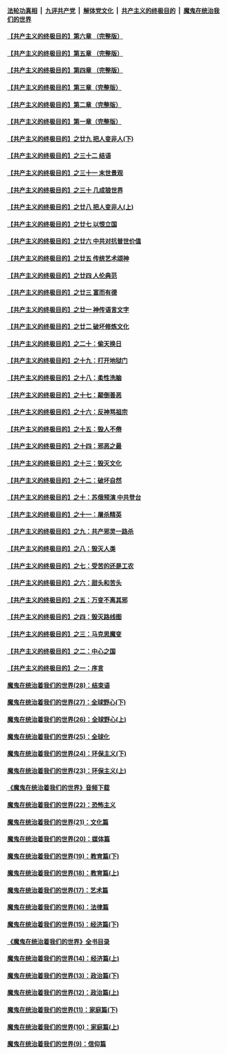 ####  [法轮功真相](../../../../basic/blob/master/README.md?t=11142026) &nbsp;|&nbsp; [九评共产党](../../../../9ping.md/blob/master/README.md?t=11142026) &nbsp;|&nbsp; [解体党文化](../../../../jtdwh.md/blob/master/README.md?t=11142026)  &nbsp;|&nbsp; [共产主义的终极目的](../../../../gczydzjmd.md/blob/master/README.md?t=11142026) &nbsp;|&nbsp; [魔鬼在统治我们的世界](../../../../mgztzwmdsj.md/blob/master/README.md?t=11142026) 

#### [【共产主义的终极目的】第六章 （完整版）](../pages/nsc422/n11428913.md?t=11142026) 

#### [【共产主义的终极目的】第五章 （完整版）](../pages/nsc422/n11428912.md?t=11142026) 

#### [【共产主义的终极目的】第四章 （完整版）](../pages/nsc422/n11428907.md?t=11142026) 

#### [【共产主义的终极目的】第三章（完整版）](../pages/nsc422/n11428848.md?t=11142026) 

#### [【共产主义的终极目的】第二章（完整版）](../pages/nsc422/n11428831.md?t=11142026) 

#### [【共产主义的终极目的】第一章（完整版）](../pages/nsc422/n11417651.md?t=11142026) 

#### [【共产主义的终极目的】之廿九 把人变非人(下)](../pages/nsc422/n11344140.md?t=11142026) 

#### [【共产主义的终极目的】之三十二 结语](../pages/nsc422/n11360535.md?t=11142026) 

#### [【共产主义的终极目的】之三十一 末世景观](../pages/nsc422/n11351129.md?t=11142026) 

#### [【共产主义的终极目的】之三十 几成狼世界](../pages/nsc422/n11348280.md?t=11142026) 

#### [【共产主义的终极目的】之廿八 把人变非人(上)](../pages/nsc422/n11340492.md?t=11142026) 

#### [【共产主义的终极目的】之廿七 以恨立国](../pages/nsc422/n11336944.md?t=11142026) 

#### [【共产主义的终极目的】之廿六 中共对抗普世价值](../pages/nsc422/n11324785.md?t=11142026) 

#### [【共产主义的终极目的】之廿五 传统艺术颂神](../pages/nsc422/n11296396.md?t=11142026) 

#### [【共产主义的终极目的】之廿四 人伦典范](../pages/nsc422/n11296397.md?t=11142026) 

#### [【共产主义的终极目的】之廿三 富而有德](../pages/nsc422/n11283598.md?t=11142026) 

#### [【共产主义的终极目的】之廿一 神传语言文字](../pages/nsc422/n11263265.md?t=11142026) 

#### [【共产主义的终极目的】之廿二 破坏修炼文化](../pages/nsc422/n11245728.md?t=11142026) 

#### [【共产主义的终极目的】之二十：偷天换日](../pages/nsc422/n11238846.md?t=11142026) 

#### [【共产主义的终极目的】之十九：打开地狱门](../pages/nsc422/n11206376.md?t=11142026) 

#### [【共产主义的终极目的】之十八：柔性洗脑](../pages/nsc422/n11199994.md?t=11142026) 

#### [【共产主义的终极目的】之十七：颠倒善恶](../pages/nsc422/n11179782.md?t=11142026) 

#### [【共产主义的终极目的】之十六：反神骂祖宗](../pages/nsc422/n11166798.md?t=11142026) 

#### [【共产主义的终极目的】之十五：毁人不倦](../pages/nsc422/n11166792.md?t=11142026) 

#### [【共产主义的终极目的】之十四：邪恶之最](../pages/nsc422/n11150249.md?t=11142026) 

#### [【共产主义的终极目的】之十三：毁灭文化](../pages/nsc422/n11135227.md?t=11142026) 

#### [【共产主义的终极目的】之十二：破坏自然](../pages/nsc422/n11135214.md?t=11142026) 

#### [【共产主义的终极目的】之十：苏俄预演 中共登台](../pages/nsc422/n11118424.md?t=11142026) 

#### [【共产主义的终极目的】之十一：屠杀精英](../pages/nsc422/n11118442.md?t=11142026) 

#### [【共产主义的终极目的】之九：共产邪灵一路杀](../pages/nsc422/n11114139.md?t=11142026) 

#### [【共产主义的终极目的】之八：毁灭人类](../pages/nsc422/n11108503.md?t=11142026) 

#### [【共产主义的终极目的】之七：受苦的还是工农](../pages/nsc422/n11101809.md?t=11142026) 

#### [【共产主义的终极目的】之六：甜头和苦头](../pages/nsc422/n11096971.md?t=11142026) 

#### [【共产主义的终极目的】之五：万变不离其邪](../pages/nsc422/n11091285.md?t=11142026) 

#### [【共产主义的终极目的】之四：毁灭路线图](../pages/nsc422/n11086284.md?t=11142026) 

#### [【共产主义的终极目的】之三：马克思魔变](../pages/nsc422/n11061941.md?t=11142026) 

#### [【共产主义的终极目的】之二：中心之国](../pages/nsc422/n11047728.md?t=11142026) 

#### [【共产主义的终极目的】之一：序言](../pages/nsc422/n11086077.md?t=11142026) 

#### [魔鬼在统治着我们的世界(28)：结束语](../pages/nsc422/n10936246.md?t=11142026) 

#### [魔鬼在统治着我们的世界(27)：全球野心(下)](../pages/nsc422/n10928319.md?t=11142026) 

#### [魔鬼在统治着我们的世界(26)：全球野心(上)](../pages/nsc422/n10900318.md?t=11142026) 

#### [魔鬼在统治着我们的世界(25)：全球化](../pages/nsc422/n10788205.md?t=11142026) 

#### [魔鬼在统治着我们的世界(24)：环保主义(下)](../pages/nsc422/n10695307.md?t=11142026) 

#### [魔鬼在统治着我们的世界(23)：环保主义(上)](../pages/nsc422/n10688613.md?t=11142026) 

#### [《魔鬼在统治着我们的世界》音频下载](../pages/nsc422/n10635553.md?t=11142026) 

#### [魔鬼在统治着我们的世界(22)：恐怖主义](../pages/nsc422/n10614727.md?t=11142026) 

#### [魔鬼在统治着我们的世界(21)：文化篇](../pages/nsc422/n10597706.md?t=11142026) 

#### [魔鬼在统治着我们的世界(20)：媒体篇](../pages/nsc422/n10586579.md?t=11142026) 

#### [魔鬼在统治着我们的世界(19)：教育篇(下)](../pages/nsc422/n10564808.md?t=11142026) 

#### [魔鬼在统治着我们的世界(18)：教育篇(上)](../pages/nsc422/n10526970.md?t=11142026) 

#### [魔鬼在统治着我们的世界(17)：艺术篇](../pages/nsc422/n10499093.md?t=11142026) 

#### [魔鬼在统治着我们的世界(16)：法律篇](../pages/nsc422/n10485969.md?t=11142026) 

#### [魔鬼在统治着我们的世界(15)：经济篇(下)](../pages/nsc422/n10469975.md?t=11142026) 

#### [《魔鬼在统治着我们的世界》全书目录](../pages/nsc422/n10464261.md?t=11142026) 

#### [魔鬼在统治着我们的世界(14)：经济篇(上)](../pages/nsc422/n10457370.md?t=11142026) 

#### [魔鬼在统治着我们的世界(13)：政治篇(下)](../pages/nsc422/n10448270.md?t=11142026) 

#### [魔鬼在统治着我们的世界(12)：政治篇(上)](../pages/nsc422/n10444576.md?t=11142026) 

#### [魔鬼在统治着我们的世界(11)：家庭篇(下)](../pages/nsc422/n10440961.md?t=11142026) 

#### [魔鬼在统治着我们的世界(10)：家庭篇(上)](../pages/nsc422/n10435448.md?t=11142026) 

#### [魔鬼在统治着我们的世界(9)：信仰篇](../pages/nsc422/n10432159.md?t=11142026) 

